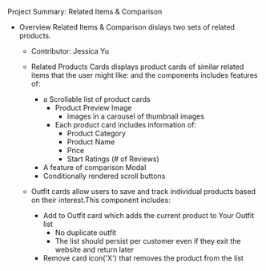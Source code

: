 Project Summary: Related Items & Comparison

- Overview
  Related Items & Comparison dislays two sets of related products.

  - Contributor: Jessica Yu
  - Related Products Cards displays product cards of similar related items that the user might like:
    and the components includes features of:

    - a Scrollable list of product cards
      - Product Preview Image
        - images in a carousel of thumbnail images
      - Each product card includes information of:
        - Product Category
        - Product Name
        - Price
        - Start Ratings (# of Reviews)
    - A feature of comparison Modal
    - Conditionally rendered scroll buttons

  - Outfit cards allow users to save and track individual products based on their interest.This component includes:

    - Add to Outfit card which adds the current product to Your Outfit list
      - No duplicate outfit
      - The list should persist per customer even if they exit the website and return later
    - Remove card icon('X') that removes the product from the list
